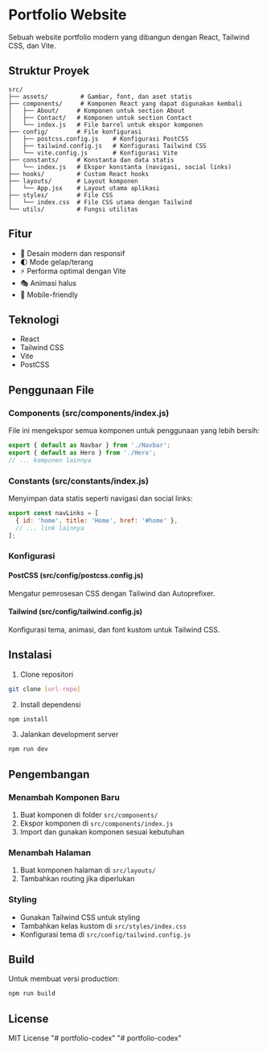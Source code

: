 # Portfolio Website

Sebuah website portfolio modern yang dibangun dengan React, Tailwind CSS, dan Vite.

## Struktur Proyek

```
src/
├── assets/         # Gambar, font, dan aset statis
├── components/     # Komponen React yang dapat digunakan kembali
│   ├── About/     # Komponen untuk section About
│   ├── Contact/   # Komponen untuk section Contact
│   └── index.js   # File barrel untuk ekspor komponen
├── config/        # File konfigurasi
│   ├── postcss.config.js    # Konfigurasi PostCSS
│   ├── tailwind.config.js   # Konfigurasi Tailwind CSS
│   └── vite.config.js       # Konfigurasi Vite
├── constants/     # Konstanta dan data statis
│   └── index.js   # Ekspor konstanta (navigasi, social links)
├── hooks/         # Custom React hooks
├── layouts/       # Layout komponen
│   └── App.jsx    # Layout utama aplikasi
├── styles/        # File CSS
│   └── index.css  # File CSS utama dengan Tailwind
└── utils/         # Fungsi utilitas
```

## Fitur

- 🎨 Desain modern dan responsif
- 🌓 Mode gelap/terang
- ⚡ Performa optimal dengan Vite
- 🎭 Animasi halus
- 📱 Mobile-friendly

## Teknologi

- React
- Tailwind CSS
- Vite
- PostCSS

## Penggunaan File

### Components (src/components/index.js)
File ini mengekspor semua komponen untuk penggunaan yang lebih bersih:
```javascript
export { default as Navbar } from './Navbar';
export { default as Hero } from './Hero';
// ... komponen lainnya
```

### Constants (src/constants/index.js)
Menyimpan data statis seperti navigasi dan social links:
```javascript
export const navLinks = [
  { id: 'home', title: 'Home', href: '#home' },
  // ... link lainnya
];
```

### Konfigurasi

#### PostCSS (src/config/postcss.config.js)
Mengatur pemrosesan CSS dengan Tailwind dan Autoprefixer.

#### Tailwind (src/config/tailwind.config.js)
Konfigurasi tema, animasi, dan font kustom untuk Tailwind CSS.

## Instalasi

1. Clone repositori
```bash
git clone [url-repo]
```

2. Install dependensi
```bash
npm install
```

3. Jalankan development server
```bash
npm run dev
```

## Pengembangan

### Menambah Komponen Baru
1. Buat komponen di folder `src/components/`
2. Ekspor komponen di `src/components/index.js`
3. Import dan gunakan komponen sesuai kebutuhan

### Menambah Halaman
1. Buat komponen halaman di `src/layouts/`
2. Tambahkan routing jika diperlukan

### Styling
- Gunakan Tailwind CSS untuk styling
- Tambahkan kelas kustom di `src/styles/index.css`
- Konfigurasi tema di `src/config/tailwind.config.js`

## Build

Untuk membuat versi production:
```bash
npm run build
```

## License

MIT License
"# portfolio-codex" 
"# portfolio-codex" 
